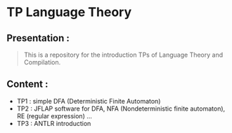 # TP Language Theory

## Presentation :

>This is a repository for the introduction TPs of Language Theory and Compilation.

## Content :

- TP1 : simple DFA (Deterministic Finite Automaton)
- TP2 : JFLAP software for DFA, NFA (Nondeterministic finite automaton), RE (regular expression) ...
- TP3 : ANTLR introduction